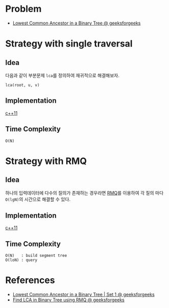 # Problem

* [Lowest Common Ancestor in a Binary Tree @ geeksforgeeks](https://practice.geeksforgeeks.org/problems/lowest-common-ancestor-in-a-binary-tree/1)

# Strategy with single traversal

## Idea

다음과 같이 부분문제 `lca`를 정의하여 재귀적으로 해결해보자.

```
lca(root, u, v)
```



## Implementation

[c++11](a.cpp)

## Time Complexity

```
O(N)
```

# Strategy with RMQ

## Idea

하나의 입력데이터에 다수의 질의가 존재하는
경우라면 [RMQ](/doc/tree_rmq.md)를 이용하여 각 질의 마다 `O(lgN)`의
시간으로 해결할 수 있다.

## Implementation

[c++11](b.cpp)

## Time Complexity

```
O(N)   : build segment tree
O(loN) : query 
```

# References

* [Lowest Common Ancestor in a Binary Tree | Set 1 @ geeksforgeeks](https://www.geeksforgeeks.org/lowest-common-ancestor-binary-tree-set-1/)
* [Find LCA in Binary Tree using RMQ @ geeksforgeeks](https://www.geeksforgeeks.org/find-lca-in-binary-tree-using-rmq/)

